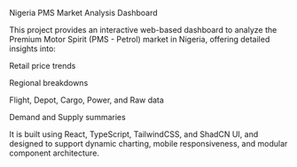 Nigeria PMS Market Analysis Dashboard

This project provides an interactive web-based dashboard to analyze the Premium Motor Spirit (PMS - Petrol) market in Nigeria, offering detailed insights into:

Retail price trends

Regional breakdowns

Flight, Depot, Cargo, Power, and Raw data

Demand and Supply summaries

It is built using React, TypeScript, TailwindCSS, and ShadCN UI, and designed to support dynamic charting, mobile responsiveness, and modular component architecture.
